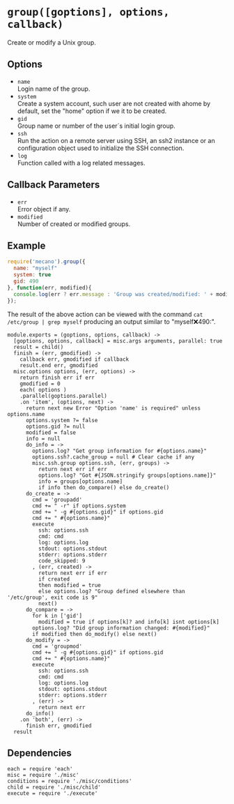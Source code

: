 
# `group([goptions], options, callback)`

Create or modify a Unix group.

## Options

*   `name`   
    Login name of the group.   
*   `system`   
    Create a system account, such user are not created with ahome by default,
    set the "home" option if we it to be created.   
*   `gid`   
    Group name or number of the user´s initial login group.   
*   `ssh`   
    Run the action on a remote server using SSH, an ssh2 instance or an
    configuration object used to initialize the SSH connection.   
*   `log`   
    Function called with a log related messages.   

## Callback Parameters

*   `err`   
    Error object if any.   
*   `modified`   
    Number of created or modified groups.   

## Example

```js
require('mecano').group({
  name: "myself"
  system: true
  gid: 490
}, function(err, modified){
  console.log(err ? err.message : 'Group was created/modified: ' + modified);
});
```

The result of the above action can be viewed with the command
`cat /etc/group | grep myself` producing an output similar to
"myself:x:490:".

    module.exports = (goptions, options, callback) ->
      [goptions, options, callback] = misc.args arguments, parallel: true
      result = child()
      finish = (err, gmodified) ->
        callback err, gmodified if callback
        result.end err, gmodified
      misc.options options, (err, options) ->
        return finish err if err
        gmodified = 0
        each( options )
        .parallel(goptions.parallel)
        .on 'item', (options, next) ->
          return next new Error "Option 'name' is required" unless options.name
          options.system ?= false
          options.gid ?= null
          modified = false
          info = null
          do_info = ->
            options.log? "Get group information for #{options.name}"
            options.ssh?.cache_group = null # Clear cache if any 
            misc.ssh.group options.ssh, (err, groups) ->
              return next err if err
              options.log? "Got #{JSON.stringify groups[options.name]}"
              info = groups[options.name]
              if info then do_compare() else do_create()
          do_create = ->
            cmd = 'groupadd'
            cmd += " -r" if options.system
            cmd += " -g #{options.gid}" if options.gid
            cmd += " #{options.name}"
            execute
              ssh: options.ssh
              cmd: cmd
              log: options.log
              stdout: options.stdout
              stderr: options.stderr
              code_skipped: 9
            , (err, created) ->
              return next err if err
              if created
              then modified = true
              else options.log? "Group defined elsewhere than '/etc/group', exit code is 9"
              next()
          do_compare = ->
            for k in ['gid']
              modified = true if options[k]? and info[k] isnt options[k]
            options.log? "Did group information changed: #{modified}"
            if modified then do_modify() else next()
          do_modify = ->
            cmd = 'groupmod'
            cmd += " -g #{options.gid}" if options.gid
            cmd += " #{options.name}"
            execute
              ssh: options.ssh
              cmd: cmd
              log: options.log
              stdout: options.stdout
              stderr: options.stderr
            , (err) ->
              return next err
          do_info()
        .on 'both', (err) ->
          finish err, gmodified
      result

## Dependencies

    each = require 'each'
    misc = require './misc'
    conditions = require './misc/conditions'
    child = require './misc/child'
    execute = require './execute'








